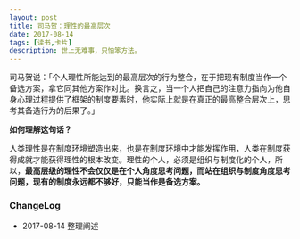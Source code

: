 ```yaml
---
layout: post
title: 司马贺：理性的最高层次
date: 2017-08-14
tags: [读书,卡片]
description: 世上无难事，只怕笨方法。
---
```


司马贺说：「个人理性所能达到的最高层次的行为整合，在于把现有制度当作一个备选方案，拿它同其他方案作对比。换言之，当一个人把自己的注意力指向为他自身心理过程提供了框架的制度要素时，他实际上就是在真正的最高整合层次上，思考其备选行为的后果了。」

**如何理解这句话？**

人类理性是在制度环境塑造出来，也是在制度环境中才能发挥作用，人类在制度获得成就才能获得理性的根本改变。理性的个人，必须是组织与制度化的个人，所以，**最高层级的理性不会仅仅是在个人角度思考问题，而站在组织与制度角度思考问题，现有的制度永远都不够好，只能当作是备选方案。**


### ChangeLog

- 2017-08-14 整理阐述